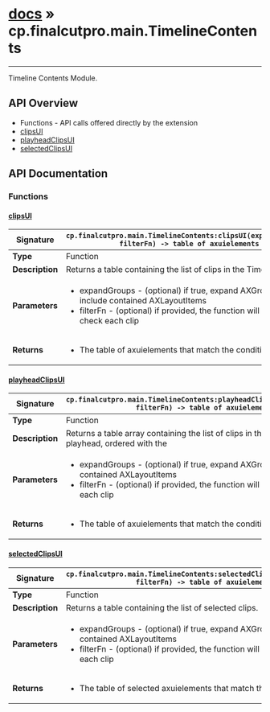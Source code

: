 # [docs](index.md) » cp.finalcutpro.main.TimelineContents
---

Timeline Contents Module.

## API Overview
* Functions - API calls offered directly by the extension
 * [clipsUI](#clipsui)
 * [playheadClipsUI](#playheadclipsui)
 * [selectedClipsUI](#selectedclipsui)

## API Documentation

### Functions

#### [clipsUI](#clipsui)
| <span style="text-align: left;">**Signature**</span> | <span style="text-align: left;">`cp.finalcutpro.main.TimelineContents:clipsUI(expandedGroups, filterFn) -> table of axuielements` </span>                                                |
| -----------------------------------------------------|---------------------------------------------------------------------------------------------------------|
| **Type**                                             | Function                                                                                         |
| **Description**                                      | Returns a table containing the list of clips in the Timeline.                                                                                         |
| **Parameters**                                       | <ul><li>expandGroups	- (optional) if true, expand AXGroups to include contained AXLayoutItems</li><li>filterFn		- (optional) if provided, the function will be called to check each clip</li></ul> |
| **Returns**                                          | <ul><li>The table of axuielements that match the conditions</li></ul>          |

#### [playheadClipsUI](#playheadclipsui)
| <span style="text-align: left;">**Signature**</span> | <span style="text-align: left;">`cp.finalcutpro.main.TimelineContents:playheadClipsUI(expandedGroups, filterFn) -> table of axuielements` </span>                                                |
| -----------------------------------------------------|---------------------------------------------------------------------------------------------------------|
| **Type**                                             | Function                                                                                         |
| **Description**                                      | Returns a table array containing the list of clips in the Timeline under the playhead, ordered with the                                                                                         |
| **Parameters**                                       | <ul><li>expandGroups	- (optional) if true, expand AXGroups to include contained AXLayoutItems</li><li>filterFn		- (optional) if provided, the function will be called to check each clip</li></ul> |
| **Returns**                                          | <ul><li>The table of axuielements that match the conditions</li></ul>          |

#### [selectedClipsUI](#selectedclipsui)
| <span style="text-align: left;">**Signature**</span> | <span style="text-align: left;">`cp.finalcutpro.main.TimelineContents:selectedClipsUI(expandedGroups, filterFn) -> table of axuielements` </span>                                                |
| -----------------------------------------------------|---------------------------------------------------------------------------------------------------------|
| **Type**                                             | Function                                                                                         |
| **Description**                                      | Returns a table containing the list of selected clips.                                                                                         |
| **Parameters**                                       | <ul><li>expandGroups	- (optional) if true, expand AXGroups to include contained AXLayoutItems</li><li>filterFn		- (optional) if provided, the function will be called to check each clip</li></ul> |
| **Returns**                                          | <ul><li>The table of selected axuielements that match the conditions</li></ul>          |

